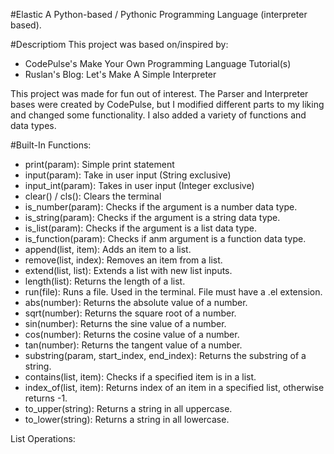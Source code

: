 #Elastic
A Python-based / Pythonic Programming Language (interpreter based).

#Descriptiom
This project was based on/inspired by:

- CodePulse's Make Your Own Programming Language Tutorial(s)
- Ruslan's Blog: Let's Make A Simple Interpreter

This project was made for fun out of interest. The Parser and Interpreter bases were created by CodePulse,
but I modified different parts to my liking and changed some functionality. I also added a variety of functions and data types.

#Built-In Functions:
- print(param): Simple print statement
- input(param): Take in user input (String exclusive)
- input_int(param): Takes in user input (Integer exclusive)
- clear() / cls(): Clears the terminal
- is_number(param): Checks if the argument is a number data type.
- is_string(param): Checks if the argument is a string data type.
- is_list(param): Checks if the argument is a list data type.
- is_function(param): Checks if anm argument is a function data type.
- append(list, item): Adds an item to a list.
- remove(list, index): Removes an item from a list.
- extend(list, list): Extends a list with new list inputs.
- length(list): Returns the length of a list.
- run(file): Runs a file. Used in the terminal. File must have a .el extension.
- abs(number): Returns the absolute value of a number.
- sqrt(number): Returns the square root of a number.
- sin(number): Returns the sine value of a number.
- cos(number): Returns the cosine value of a number.
- tan(number): Returns the tangent value of a number.
- substring(param, start_index, end_index): Returns the substring of a string.
- contains(list, item): Checks if a specified item is in a list.
- index_of(list, item): Returns index of an item in a specified list, otherwise returns -1.
- to_upper(string): Returns a string in all uppercase.
- to_lower(string): Returns a string in all lowercase.

List Operations:


